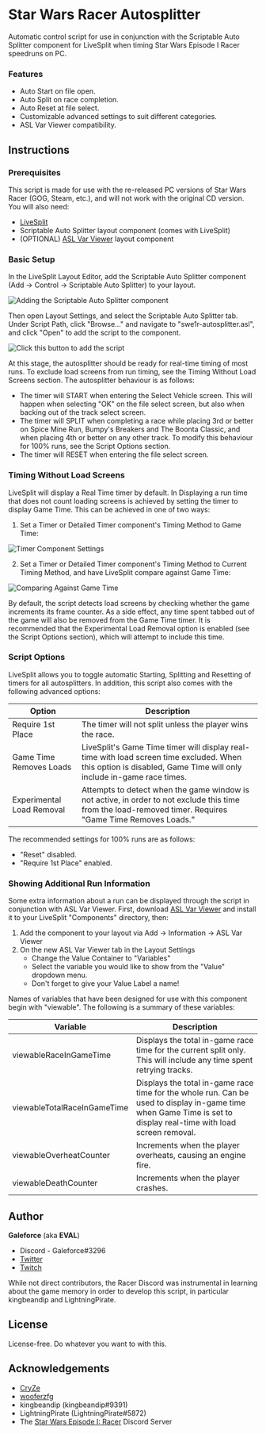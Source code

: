 # Star Wars Racer Autosplitter

Automatic control script for use in conjunction with the Scriptable Auto Splitter component for LiveSplit when timing Star Wars Episode I Racer speedruns on PC.

### Features

* Auto Start on file open.
* Auto Split on race completion.
* Auto Reset at file select.
* Customizable advanced settings to suit different categories.
* ASL Var Viewer compatibility.

## Instructions

### Prerequisites

This script is made for use with the re-released PC versions of Star Wars Racer (GOG, Steam, etc.), and will not work with the original CD version. You will also need:

* [LiveSplit](https://livesplit.org/)
* Scriptable Auto Splitter layout component (comes with LiveSplit)
* (OPTIONAL) [ASL Var Viewer](https://github.com/hawkerm/LiveSplit.ASLVarViewer/releases) layout component

### Basic Setup

In the LiveSplit Layout Editor, add the Scriptable Auto Splitter component (Add -> Control -> Scriptable Auto Splitter) to your layout.

![Adding the Scriptable Auto Splitter component](https://raw.githubusercontent.com/everalert/swe1r-autosplitter/master/img/add-autosplitter.png)

Then open Layout Settings, and select the Scriptable Auto Splitter tab. Under Script Path, click "Browse..." and navigate to "swe1r-autosplitter.asl", and click "Open" to add the script to the component.

![Click this button to add the script](https://raw.githubusercontent.com/everalert/swe1r-autosplitter/master/img/add-script.png)

At this stage, the autosplitter should be ready for real-time timing of most runs. To exclude load screens from run timing, see the Timing Without Load Screens section. The autosplitter behaviour is as follows:

* The timer will START when entering the Select Vehicle screen. This will happen when selecting "OK" on the file select screen, but also when backing out of the track select screen.
* The timer will SPLIT when completing a race while placing 3rd or better on Spice Mine Run, Bumpy's Breakers and The Boonta Classic, and when placing 4th or better on any other track. To modify this behaviour for 100% runs, see the Script Options section.
* The timer will RESET when entering the file select screen.

### Timing Without Load Screens

LiveSplit will display a Real Time timer by default. In Displaying a run time that does not count loading screens is achieved by setting the timer to display Game Time. This can be achieved in one of two ways:

1. Set a Timer or Detailed Timer component's Timing Method to Game Time: 

![Timer Component Settings](https://raw.githubusercontent.com/everalert/swe1r-autosplitter/master/img/use-gametime-timer.png)

2. Set a Timer or Detailed Timer component's Timing Method to Current Timing Method, and have LiveSplit compare against Game Time:

![Comparing Against Game Time](https://raw.githubusercontent.com/everalert/swe1r-autosplitter/master/img/use-gametime-comparison.png)

By default, the script detects load screens by checking whether the game increments its frame counter. As a side effect, any time spent tabbed out of the game will also be removed from the Game Time timer. It is recommended that the Experimental Load Removal option is enabled (see the Script Options section), which will attempt to include this time.

### Script Options

LiveSplit allows you to toggle automatic Starting, Splitting and Resetting of timers for all autosplitters. In addition, this script also comes with the following advanced options:

| Option | Description |
| - | - |
| Require 1st Place | The timer will not split unless the player wins the race. |
| Game Time Removes Loads | LiveSplit's Game Time timer will display real-time with load screen time excluded. When this option is disabled, Game Time will only include in-game race times. |
| Experimental Load Removal | Attempts to detect when the game window is not active, in order to not exclude this time from the load-removed timer. Requires "Game Time Removes Loads." |

The recommended settings for 100% runs are as follows:

* "Reset" disabled.
* "Require 1st Place" enabled.

### Showing Additional Run Information

Some extra information about a run can be displayed through the script in conjunction with ASL Var Viewer. First, download [ASL Var Viewer](https://github.com/hawkerm/LiveSplit.ASLVarViewer/releases) and install it to your LiveSplit "Components" directory, then:

1. Add the component to your layout via Add -> Information -> ASL Var Viewer
2. On the new ASL Var Viewer tab in the Layout Settings
   * Change the Value Container to "Variables"
   * Select the variable you would like to show from the "Value" dropdown menu.
   * Don't forget to give your Value Label a name!

Names of variables that have been designed for use with this component begin with "viewable". The following is a summary of these variables:

| Variable | Description |
| - | - |
| viewableRaceInGameTime        | Displays the total in-game race time for the current split only. This will include any time spent retrying tracks. |
| viewableTotalRaceInGameTime   | Displays the total in-game race time for the whole run. Can be used to display in-game time when Game Time is set to display real-time with load screen removal. |
| viewableOverheatCounter       | Increments when the player overheats, causing an engine fire. |
| viewableDeathCounter          | Increments when the player crashes. |

## Author

**Galeforce** (aka **EVAL**)
* Discord - Galeforce#3296
* [Twitter](https://twitter.com/everalert)
* [Twitch](https://twitch.tv/everalert)

While not direct contributors, the Racer Discord was instrumental in learning about the game memory in order to develop this script, in particular kingbeandip and LightningPirate.

## License

License-free. Do whatever you want to with this.

## Acknowledgements

* [CryZe](https://twitter.com/CryZe107)
* [wooferzfg](https://twitter.com/wooferzfg)
* kingbeandip (kingbeandip#9391)
* LightningPirate (LightningPirate#5872)
* The [Star Wars Episode I: Racer](https://discord.gg/28vrDPM) Discord Server